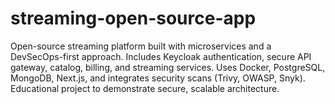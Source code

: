 # streaming-open-source-app
Open-source streaming platform built with microservices and a DevSecOps-first approach. Includes Keycloak authentication, secure API gateway, catalog, billing, and streaming services. Uses Docker, PostgreSQL, MongoDB, Next.js, and integrates security scans (Trivy, OWASP, Snyk). Educational project to demonstrate secure, scalable architecture.
